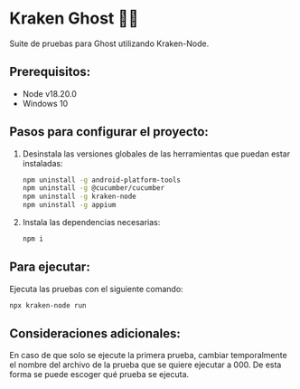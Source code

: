 # Kraken Ghost 🦑👻

Suite de pruebas para Ghost utilizando Kraken-Node.

## Prerequisitos:
- Node v18.20.0
- Windows 10


## Pasos para configurar el proyecto:

1. Desinstala las versiones globales de las herramientas que puedan estar instaladas:
    ```bash
    npm uninstall -g android-platform-tools
    npm uninstall -g @cucumber/cucumber
    npm uninstall -g kraken-node
    npm uninstall -g appium
    ```

2. Instala las dependencias necesarias:
    ```bash
    npm i
    ```

## Para ejecutar:

Ejecuta las pruebas con el siguiente comando:
```bash
npx kraken-node run
```

## Consideraciones adicionales:
En caso de que solo se ejecute la primera prueba, cambiar temporalmente el nombre del archivo de la prueba que se quiere ejecutar a 000. De esta forma se puede escoger qué prueba se ejecuta.